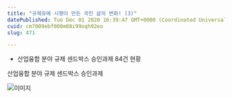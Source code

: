 ```yaml
---
title: "규제유예 시행이 만든 국민 삶의 변화! (3)"
datePublished: Tue Dec 01 2020 16:39:47 GMT+0000 (Coordinated Universal Time)
cuid: cm7009ebf000m08i99oqh92eo
slug: 471

---
```



- 산업융합 분야 규제 센드박스 승인과제 84건 현황

산업융합 분야 규제 센드박스 승인과제

![이미지](https://cdn.hashnode.com/res/hashnode/image/upload/v1739249523474/be2a8f66-1f1a-4148-873d-a30666d34caa.jpeg)